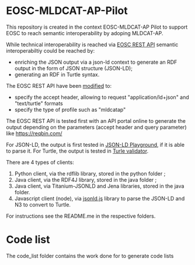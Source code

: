 # EOSC-MLDCAT-AP-Pilot

This repository is created in the context EOSC-MLDCAT-AP Pilot to support EOSC to reach semantic interoperability by adoping MLDCAT-AP.

While technical interoperability is reached via [EOSC REST API](https://api1.dev.ai4eosc.eu/docs#/) semantic interoperabiltiy could be reached by:
- enriching the JSON output via a json-ld context to generate an RDF output in the form of JSON structure (JSON-LD);
- generating an RDF in Turtle syntax.

The EOSC REST API have been [modified](https://api1.dev.ai4eosc.eu/docs#/Modules%20catalog/get_metadata_v1_catalog_modules__item_name__metadata_get) to:
- specify the accept header, allowing to request "application/ld+json" and "text/turtle" formats
- specify the type of profile such as "mldcatap"

The EOSC REST API is tested first with an API portal online to generate the output depending on the parameters (accept header and query parameter) like https://reqbin.com/

For JSON-LD, the output is first tested in [JSON-LD Playground](https://json-ld.org/playground/), if it is able to parse it.
For Turtle, the output is tested in [Turle validator](http://ttl.summerofcode.be/). 

There are 4 types of clients:
1) Python client, via the rdflib library, stored in the python folder ;
2) Java client, via the RDF4J library, stored in the java folder ;
3) Java client, via Titanium-JSONLD and Jena libraries, stored in the java folder.
4) Javascript client (node), via [jsonld.js](https://www.npmjs.com/package/jsonld) library to parse the JSON-LD and N3 to convert to Turtle.

For instructions see the README.me in the respective folders.

# Code list

The code_list folder contains the work done for to generate code lists
